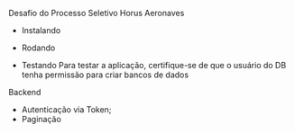 Desafio do Processo Seletivo Horus Aeronaves

- Instalando

- Rodando

- Testando
Para testar a aplicação, certifique-se de que o usuário do DB tenha permissão para criar bancos de dados

Backend
- Autenticação via Token;
- Paginação

